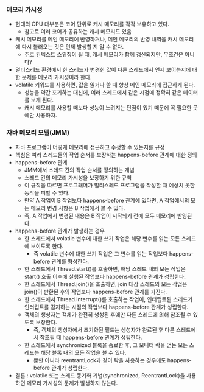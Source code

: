 ### 메모리 가시성
- 현대의 CPU 대부분은 코어 단위로 캐시 메모리를 각각 보유하고 있다.
  - 참고로 여러 코어가 공유하는 캐시 메모리도 있음
- 캐시 메모리를 메인 메모리에 반영하거나, 메인 메모리의 반영 내역을 캐시 메모리에 다시 불러오는 것은 언제 발생할 지 알 수 없다.
  - 주로 컨텍스트 스위칭이 될 때, 캐시 메모리가 함께 갱신되지만, 무조건은 아니다?
- 멀티스레드 환경에서 한 스레드가 변경한 값이 다른 스레드에서 언제 보이는지에 대한 문제를 메모리 가시성이라 한다.
- volatile 키워드를 사용하면, 값을 읽거나 쓸 때 항상 메인 메모리에 접근하게 된다.
  - 성능을 약간 포기하는 대신에, 여러 스레드에서 같은 시점에 정확히 같은 데이터를 보게 된다.
  - 캐시 메모리를 사용할 때보다 성능이 느려지는 단점이 있기 때문에 꼭 필요한 곳에만 사용하자.

### 자바 메모리 모델(JMM)
- 자바 프로그램이 어떻게 메모리에 접근하고 수정할 수 있는지를 규정
- 핵심은 여러 스레드들의 작업 순서를 보장하는 happens-before 관계에 대한 정의
- happens-before 관계
  - JMM에서 스레드 간의 작업 순서를 정의하는 개념
  - 스레드 간의 메모리 가시성을 보장하기 위한 규칙
  - 이 규칙을 따르면 프로그래머가 멀티스레드 프로그램을 작성할 때 예상치 못한 동작을 피할 수 있다.
  - 만약 A 작업이 B 작업보다 happens-before 관계에 있다면, A 작업에서의 모든 메모리 변경 사항은 B 작업에서 볼 수 있다.
  - 즉, A 작업에서 변경된 내용은 B 작업이 시작되기 전에 모두 메모리에 반영된다.
- happens-before 관계가 발생하는 경우
  - 한 스레드에서 volatile 변수에 대한 쓰기 작업은 해당 변수를 읽는 모든 스레드에 보이도록 한다.
    - 즉 volatile 변수에 대한 쓰기 작업은 그 변수를 읽는 작업보다 happens-before 관계를 형성한다.
  - 한 스레드에서 Thread.start()를 호출하면, 해당 스레드 내의 모든 작업은 start() 호출 이후에 실행된 작업보다 happens-before 관계가 성립한다.
  - 한 스레드에서 Thread.join()을 호출하면, join 대상 스레드의 모든 작업은 join()이 반환된 후의 작업보다 happens-before 관계를 가진다.
  - 한 스레드에서 Thread.interrupt()를 호출하는 작업이, 인터럽트된 스레드가 인터럽트를 감지하는 시점의 작업보다 happens-before 관계가 성립한다.
  - 객체의 생성자는 객체가 완전히 생성된 후에만 다른 스레드에 의해 참조될 수 있도록 보장한다.
    - 즉, 객체의 생성자에서 초기화된 필드는 생성자가 완료된 후 다른 스레드에서 참조될 때 happens-before 관계가 성립한다.
  - 한 스레드에서 synchronized 블록을 종료한 후, 그 모니터 락을 얻는 모든 스레드는 해당 블록 내의 모든 작업을 볼 수 있다.
    - 뿐만 아니라 reentrantLock과 같이 락을 사용하는 경우에도 happens-before 관계가 성립한다.
- 결론 : volatile 또는 스레드 동기화 기법(synchronized, ReentrantLock)을 사용하면 메모리 가시성의 문제가 발생하지 않는다.
